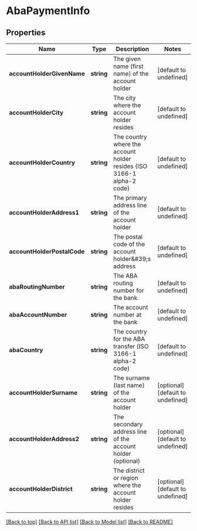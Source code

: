 # AbaPaymentInfo

## Properties

|Name | Type | Description | Notes|
|------------ | ------------- | ------------- | -------------|
|**accountHolderGivenName** | **string** | The given name (first name) of the account holder | [default to undefined]|
|**accountHolderCity** | **string** | The city where the account holder resides | [default to undefined]|
|**accountHolderCountry** | **string** | The country where the account holder resides (ISO 3166-1 alpha-2 code) | [default to undefined]|
|**accountHolderAddress1** | **string** | The primary address line of the account holder | [default to undefined]|
|**accountHolderPostalCode** | **string** | The postal code of the account holder\&#39;s address | [default to undefined]|
|**abaRoutingNumber** | **string** | The ABA routing number for the bank | [default to undefined]|
|**abaAccountNumber** | **string** | The account number at the bank | [default to undefined]|
|**abaCountry** | **string** | The country for the ABA transfer (ISO 3166-1 alpha-2 code) | [default to undefined]|
|**accountHolderSurname** | **string** | The surname (last name) of the account holder | [optional] [default to undefined]|
|**accountHolderAddress2** | **string** | The secondary address line of the account holder (optional) | [optional] [default to undefined]|
|**accountHolderDistrict** | **string** | The district or region where the account holder resides | [optional] [default to undefined]|




[[Back to top]](#) [[Back to API list]](../../README.md#documentation-for-api-endpoints) [[Back to Model list]](../../README.md#documentation-for-models) [[Back to README]](../../README.md)
